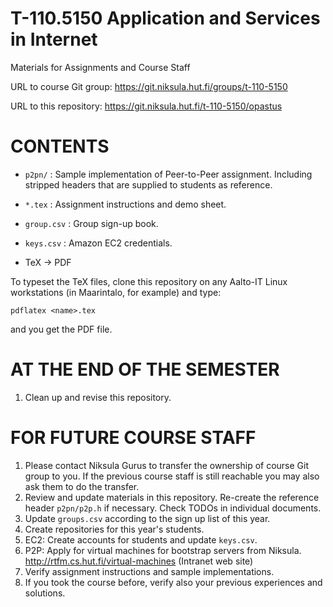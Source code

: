T-110.5150 Application and Services in Internet
===========================
Materials for Assignments and Course Staff

URL to course Git group:
https://git.niksula.hut.fi/groups/t-110-5150

URL to this repository:
https://git.niksula.hut.fi/t-110-5150/opastus

CONTENTS
===========================

  - `p2pn/` : Sample implementation of Peer-to-Peer assignment.
          Including stripped headers that are supplied to students as
          reference.
  - `*.tex` : Assignment instructions and demo sheet.
  - `group.csv` : Group sign-up book.
  - `keys.csv` : Amazon EC2 credentials.


  - TeX -> PDF

  To typeset the TeX files, clone this repository on any
  Aalto-IT Linux workstations (in Maarintalo, for example) and type:

   `pdflatex <name>.tex`

  and you get the PDF file.



AT THE END OF THE SEMESTER
===========================

 1. Clean up and revise this repository.

FOR FUTURE COURSE STAFF
===========================

 1. Please contact Niksula Gurus to transfer the ownership of course
    Git group to you.
    If the previous course staff is still reachable you may also ask
    them to do the transfer.
 2. Review and update materials in this repository.
    Re-create the reference header `p2pn/p2p.h` if necessary.
    Check TODOs in individual documents.
 3. Update `groups.csv` according to the sign up list of this year.
 4. Create repositories for this year's students.
 5. EC2: Create accounts for students and update `keys.csv`.
 6. P2P: Apply for virtual machines for bootstrap servers from Niksula.
  http://rtfm.cs.hut.fi/virtual-machines (Intranet web site)
 7. Verify assignment instructions and sample implementations.
 8. If you took the course before, verify also your previous experiences and solutions.
